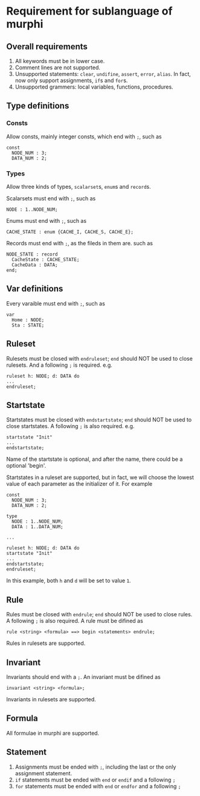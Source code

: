 
# Requirement for sublanguage of murphi

## Overall requirements

1. All keywords must be in lower case.
2. Comment lines are not supported.
3. Unsupported statements: `clear`, `undifine`, `assert`, `error`, `alias`. In fact, now only support assignments, `if`s and `for`s. 
4. Unsupported grammers: local variables, functions, procedures.

## Type definitions

### Consts

Allow consts, mainly integer consts, which end with `;`, such as

```
const
  NODE_NUM : 3;
  DATA_NUM : 2;
```

### Types
Allow three kinds of types, `scalarset`s, `enum`s and `record`s.

Scalarsets must end with `;`, such as

```
NODE : 1..NODE_NUM;
```

Enums must end with `;`, such as

```
CACHE_STATE : enum {CACHE_I, CACHE_S, CACHE_E};
```

Records must end with `;`, as the fileds in them are. such as

```
NODE_STATE : record
  CacheState : CACHE_STATE;
  CacheData : DATA;
end;
```

## Var definitions
Every varaible must end with `;`, such as

```
var
  Home : NODE;
  Sta : STATE;
```

## Ruleset
Rulesets must be closed with `endruleset`; `end` should NOT be used to close rulesets. And a following `;` is required. e.g.

```
ruleset h: NODE; d: DATA do
...
endruleset;
```

## Startstate
Startstates must be closed with `endstartstate`; `end` should NOT be used to close startstates. A following `;` is also required. e.g.

```
startstate "Init"
...
endstartstate;
```

Name of the startstate is optional, and after the name, there could be a optional 'begin'.

Startstates in a ruleset are supported, but in fact, we will choose the lowest value of each parameter as the initializer of it. For example

```
const
  NODE_NUM : 3;
  DATA_NUM : 2;

type
  NODE : 1..NODE_NUM;
  DATA : 1..DATA_NUM;

...

ruleset h: NODE; d: DATA do
startstate "Init"
...
endstartstate;
endruleset;
```

In this example, both `h` and `d` will be set to value `1`.

## Rule
Rules must be closed with `endrule`; `end` should NOT be used to close rules. A following `;` is also required. A rule must be difined as

```
rule <string> <formula> ==> begin <statements> endrule;
```

Rules in rulesets are supported.

## Invariant
Invariants should end with a `;`. An invariant must be difined as

```
invariant <string> <formula>;
```

Invariants in rulesets are supported.

## Formula

All formulae in murphi are supported.

## Statement

1. Assignments must be ended with `;`, including the last or the only assignment statement.
2. `if` statements must be ended with `end` or `endif` and a following `;`
3. `for` statements must be ended with `end` or `endfor` and a following `;`

